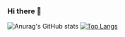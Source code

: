 ### Hi there 👋

![Anurag's GitHub stats](https://github-readme-stats.vercel.app/api?username=sKhamatulin&theme=cobalt&show_icons=true)
[![Top Langs](https://github-readme-stats.vercel.app/api/top-langs/?username=anuraghazra&layout=compact)](https://github.com/anuraghazra/github-readme-stats)
